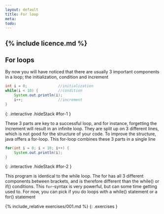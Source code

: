 ```yaml
---
layout: default
title: For loop
meta: 
todo: 
---
```

{% include licence.md %}
---
## For loops

By now you will have noticed that there are usually 3 important components in a loop; the initialization, condition and increment

```java
int i = 0;              //initialization
while(i < 10) {         //condition
    System.out.println(i);
    i++;                //increment
}
```
{: .interactive .hideStack #for-1 }

These 3 parts are key to a successful loop, and for instance, forgetting the increment will result in an infinite loop. They are split up on 3 different lines, which is not good for the structure of your code. To improve the structure, java offers a for-loop. This for-loop combines these 3 parts in a single line

```java
for(int i = 0; i < 10; i++) {
    System.out.println(i);
}
```
{: .interactive .hideStack #for-2 }

This program is identical to the while loop. The for has all 3 different components between brackets, and is therefore different than the while() or if() conditions. This `for`-syntax is very powerful, but can some time getting used to. For now, you can pick if you do loops with a while() statement or a for() statement


{% include_relative exercises/001.md %}
{: .exercises }
